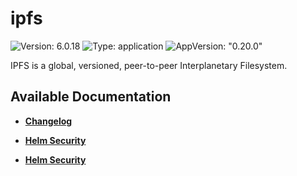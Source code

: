 # ipfs

![Version: 6.0.18](https://img.shields.io/badge/Version-6.0.18-informational?style=flat-square) ![Type: application](https://img.shields.io/badge/Type-application-informational?style=flat-square) ![AppVersion: "0.20.0"](https://img.shields.io/badge/AppVersion-"0.20.0"-informational?style=flat-square)

IPFS is a global, versioned, peer-to-peer Interplanetary Filesystem.

## Available Documentation

- [**Changelog**](CHANGELOG)

- [**Helm Security**](container-security)

- [**Helm Security**](helm-security)

